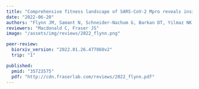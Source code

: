 ```yaml
---
title: "Comprehensive fitness landscape of SARS-CoV-2 Mpro reveals insights into viral resistance mechanisms"
date: "2022-06-20"
authors: "Flynn JM, Samant N, Schneider-Nachum G, Barkan DT, Yilmaz NK, Schiffer CA, Moquin SA, Dovala D, Bolon DNA"
reviewers: "Macdonald C, Fraser JS"
image: "/assets/img/reviews/2022_flynn.png"

peer-review:
  biorxiv_version: "2022.01.26.477860v2"
  trip: "1"

published:
  pmid: "35723575"
  pdf: "http://cdn.fraserlab.com/reviews/2022_flynn.pdf"
---
```

